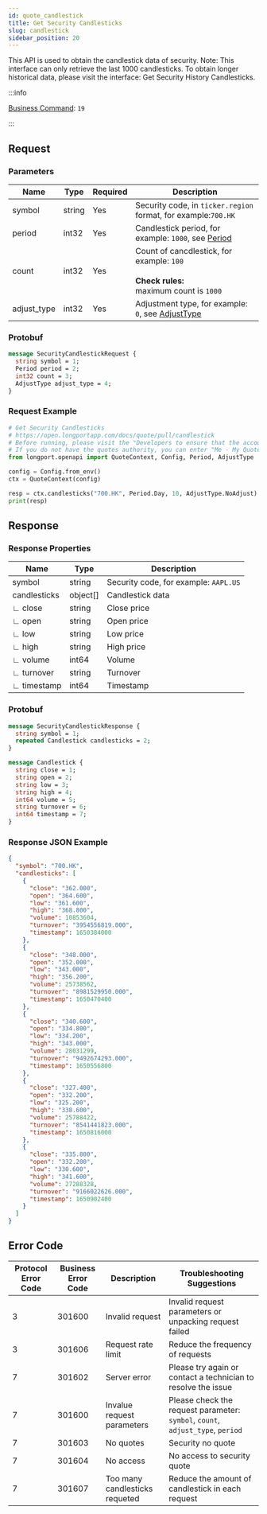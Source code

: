 ```yaml
---
id: quote_candlestick
title: Get Security Candlesticks
slug: candlestick
sidebar_position: 20
---
```


This API is used to obtain the candlestick data of security.
Note: This interface can only retrieve the last 1000 candlesticks. To obtain longer historical data, please visit the interface: Get Security History Candlesticks.

<SDKLinks module="quote" klass="QuoteContext" method="candlesticks" />

:::info

[Business Command](../../socket/biz-command): `19`

:::

## Request

### Parameters

| Name        | Type   | Required | Description                                                                                              |
| ----------- | ------ | -------- | -------------------------------------------------------------------------------------------------------- |
| symbol      | string | Yes      | Security code, in `ticker.region` format, for example:`700.HK`                                           |
| period      | int32  | Yes      | Candlestick period, for example: `1000`, see [Period](../objects#period---candlestick-period)            |
| count       | int32  | Yes      | Count of cancdlestick, for example: `100`<br /><br />**Check rules:** <br />maximum count is `1000`      |
| adjust_type | int32  | Yes      | Adjustment type, for example: `0`, see [AdjustType](../objects#adjusttype---candlestick-adjustment-type) |

### Protobuf

```protobuf
message SecurityCandlestickRequest {
  string symbol = 1;
  Period period = 2;
  int32 count = 3;
  AdjustType adjust_type = 4;
}
```

### Request Example

```python
# Get Security Candlesticks
# https://open.longportapp.com/docs/quote/pull/candlestick
# Before running, please visit the "Developers to ensure that the account has the correct quotes authority.
# If you do not have the quotes authority, you can enter "Me - My Quotes - Store" to purchase the authority through the "LongPort" mobile app.
from longport.openapi import QuoteContext, Config, Period, AdjustType

config = Config.from_env()
ctx = QuoteContext(config)

resp = ctx.candlesticks("700.HK", Period.Day, 10, AdjustType.NoAdjust)
print(resp)
```

## Response

### Response Properties

| Name         | Type     | Description                           |
| ------------ | -------- | ------------------------------------- |
| symbol       | string   | Security code, for example: `AAPL.US` |
| candlesticks | object[] | Candlestick data                      |
| ∟ close      | string   | Close price                           |
| ∟ open       | string   | Open price                            |
| ∟ low        | string   | Low price                             |
| ∟ high       | string   | High price                            |
| ∟ volume     | int64    | Volume                                |
| ∟ turnover   | string   | Turnover                              |
| ∟ timestamp  | int64    | Timestamp                             |

### Protobuf

```protobuf
message SecurityCandlestickResponse {
  string symbol = 1;
  repeated Candlestick candlesticks = 2;
}

message Candlestick {
  string close = 1;
  string open = 2;
  string low = 3;
  string high = 4;
  int64 volume = 5;
  string turnover = 6;
  int64 timestamp = 7;
}
```

### Response JSON Example

```json
{
  "symbol": "700.HK",
  "candlesticks": [
    {
      "close": "362.000",
      "open": "364.600",
      "low": "361.600",
      "high": "368.800",
      "volume": 10853604,
      "turnover": "3954556819.000",
      "timestamp": 1650384000
    },
    {
      "close": "348.000",
      "open": "352.000",
      "low": "343.000",
      "high": "356.200",
      "volume": 25738562,
      "turnover": "8981529950.000",
      "timestamp": 1650470400
    },
    {
      "close": "340.600",
      "open": "334.800",
      "low": "334.200",
      "high": "343.000",
      "volume": 28031299,
      "turnover": "9492674293.000",
      "timestamp": 1650556800
    },
    {
      "close": "327.400",
      "open": "332.200",
      "low": "325.200",
      "high": "338.600",
      "volume": 25788422,
      "turnover": "8541441823.000",
      "timestamp": 1650816000
    },
    {
      "close": "335.800",
      "open": "332.200",
      "low": "330.600",
      "high": "341.600",
      "volume": 27288328,
      "turnover": "9166022626.000",
      "timestamp": 1650902400
    }
  ]
}
```

## Error Code

| Protocol Error Code | Business Error Code | Description                    | Troubleshooting Suggestions                                                    |
| ------------------- | ------------------- | ------------------------------ | ------------------------------------------------------------------------------ |
| 3                   | 301600              | Invalid request                | Invalid request parameters or unpacking request failed                         |
| 3                   | 301606              | Request rate limit             | Reduce the frequency of requests                                               |
| 7                   | 301602              | Server error                   | Please try again or contact a technician to resolve the issue                  |
| 7                   | 301600              | Invalue request parameters     | Please check the request parameter: `symbol`, `count`, `adjust_type`, `period` |
| 7                   | 301603              | No quotes                      | Security no quote                                                              |
| 7                   | 301604              | No access                      | No access to security quote                                                    |
| 7                   | 301607              | Too many candlesticks requeted | Reduce the amount of candlestick in each request                               |
